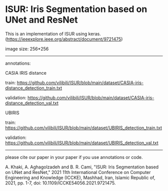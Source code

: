 # ISUR: Iris Segmentation based on UNet and ResNet

This is an implementation of ISUR using keras.
(https://ieeexplore.ieee.org/abstract/document/9721475)

image size: 256*256

-------------------------------------------------------------------------------------------------------------------------------------

annotations:

CASIA IRIS distance

train: https://github.com/vilibili/ISUR/blob/main/dataset/CASIA-iris-distance_detection_train.txt

validation: https://github.com/vilibili/ISUR/blob/main/dataset/CASIA-iris-distance_detection_val.txt

UBIRIS 

train: https://github.com/vilibili/ISUR/blob/main/dataset/UBIRIS_detection_train.txt

validation: https://github.com/vilibili/ISUR/blob/main/dataset/UBIRIS_detection_val.txt

-------------------------------------------------------------------------------------------------------------------------------------

please cite our paper in your paper if you use annotations or code.

A. Khaki, A. Aghagolzadeh and B. R. Cami, "ISUR: Iris Segmentation based on UNet and ResNet," 2021 11th International Conference on Computer Engineering and Knowledge (ICCKE), Mashhad, Iran, Islamic Republic of, 2021, pp. 1-7, doi: 10.1109/ICCKE54056.2021.9721475.

